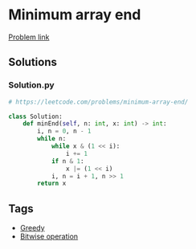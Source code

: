 # Minimum array end

[Problem link](https://leetcode.com/problems/minimum-array-end/)

## Solutions


### Solution.py
```py
# https://leetcode.com/problems/minimum-array-end/

class Solution:
    def minEnd(self, n: int, x: int) -> int:
        i, n = 0, n - 1
        while n:
            while x & (1 << i):
                i += 1
            if n & 1:
                x |= (1 << i)
            i, n = i + 1, n >> 1
        return x
```
## Tags

* [Greedy](/README.md#Greedy)
* [Bitwise operation](/README.md#Bitwise_operation)
